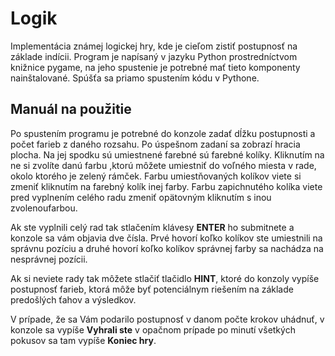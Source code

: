 # Logik
Implementácia známej logickej hry, kde je cieľom zistiť postupnosť na základe indícii.
Program je napísaný v jazyku Python prostredníctvom knižnice pygame, na jeho spustenie je potrebné mať tieto komponenty nainštalované. Spúšťa sa priamo spustením kódu v Pythone.

## Manuál na použitie
Po spustením programu je potrebné do konzole zadať dĺžku postupnosti a počet farieb z daného rozsahu. Po úspešnom zadaní sa zobrazí hracia plocha. Na jej spodku sú umiestnené farebné sú farebné kolíky. Kliknutím na ne si zvolíte danú farbu 
,ktorú môžete umiestniť do voľného miesta v rade, okolo ktorého je zelený rámček. Farbu umiestňovaných kolíkov viete si zmeniť kliknutím na farebný kolík inej farby. Farbu zapichnutého kolíka viete pred vyplnením celého radu zmeniť opätovným kliknutím s inou zvolenoufarbou.

Ak ste vyplnili celý rad tak stlačením klávesy **ENTER** ho submitnete a konzole sa vám objavia dve čísla. Prvé hovorí koľko kolíkov ste umiestnili na správnu pozíciu a druhé hovorí koľko kolíkov správnej farby sa nachádza na nesprávnej pozícii.

Ak si neviete rady tak môžete stlačiť tlačidlo **HINT**, ktoré do konzoly vypíše postupnosť farieb, ktorá môže byť potenciálnym riešením na základe predošlých ťahov a výsledkov.

V prípade, že sa Vám podarilo postupnosť v danom počte krokov uhádnuť, v konzole sa vypíše **Vyhrali ste** v opačnom prípade po minutí všetkých pokusov sa tam vypíše **Koniec hry**.





